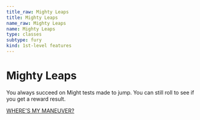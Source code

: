 ```yaml
---
title_raw: Mighty Leaps
title: Mighty Leaps
name_raw: Mighty Leaps
name: Mighty Leaps
type: classes
subtype: fury
kind: 1st-level features
---
```


# Mighty Leaps

You always succeed on Might tests made to jump. You can still roll to see if you get a reward result.

[WHERE'S MY MANEUVER?](./Wheres%20My%20Maneuver.md)
